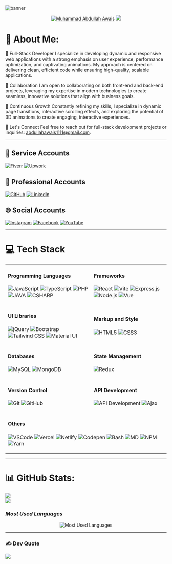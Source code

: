 <img src="/assets/ezgif.com-gif-maker.gif" alt="banner">
 
<p align="center">
  <a href="https://github.com/m-abdullah-awais">
   <img src="https://readme-typing-svg.demolab.com?font=Fira+Code&size=35&duration=1&pause=10000000&color=4E96FF&center=true&repeat=false&width=535&lines=Muhammad+Abdullah+Awais" alt="Muhammad Abdullah Awais" /></a>
  <a href="https://github.com/DenverCoder1/readme-typing-svg">
    <img src="https://readme-typing-svg.demolab.com?font=Fira+Code&pause=1000&width=435&lines=I'm+a+Full+Stack+Developer!&font=Fira%20Code&center=true&width=600&height=45&color=4e96ff&vCenter=true&pause=1000&size=22" /></a>
</p>

# 💫 About Me:
🔭 Full-Stack Developer
I specialize in developing dynamic and responsive web applications with a strong emphasis on user experience, performance optimization, and captivating animations. My approach is centered on delivering clean, efficient code while ensuring high-quality, scalable applications.

👯 Collaboration
I am open to collaborating on both front-end and back-end projects, leveraging my expertise in modern technologies to create seamless, innovative solutions that align with business goals.

🌱 Continuous Growth
Constantly refining my skills, I specialize in dynamic page transitions, interactive scrolling effects, and exploring the potential of 3D animations to create engaging, interactive experiences.

💬 Let's Connect
Feel free to reach out for full-stack development projects or inquiries: abdullahawais1111@gmail.com.

---

## 💼 Service Accounts
[![Fiverr](https://img.shields.io/badge/Fiverr-1DBF73?style=flat&logo=fiverr&logoColor=white)](https://www.fiverr.com/m_abdullah_tech)
[![Upwork](https://img.shields.io/badge/Upwork-6FDA44?style=flat&logo=upwork&logoColor=white)](https://www.upwork.com/freelancers/~01b48456a3c0c4bd1b)

## 🏢 Professional Accounts
[![GitHub](https://img.shields.io/badge/GitHub-181717?style=flat&logo=github&logoColor=white)](https://github.com/m-abdullah-awais)
[![LinkedIn](https://img.shields.io/badge/LinkedIn-0A66C2?style=flat&logo=linkedin&logoColor=white)](https://www.linkedin.com/in/m-abdullah-awais-programmer)

## 🌐 Social Accounts
[![Instagram](https://img.shields.io/badge/Instagram-E4405F?style=flat&logo=instagram&logoColor=white)](https://www.instagram.com/m_abdullah_awais)
[![Facebook](https://img.shields.io/badge/Facebook-1877F2?style=flat&logo=facebook&logoColor=white)](https://web.facebook.com/m.abdullah.awais.programmer)
[![YouTube](https://img.shields.io/badge/YouTube-FF0000?style=flat&logo=youtube&logoColor=white)](https://www.youtube.com/@m_abdullah_awais)

---

# 💻 Tech Stack

<table>
<tr>
<td>

#### Programming Languages
![JavaScript](https://skillicons.dev/icons?i=js&theme=dark)
![TypeScript](https://skillicons.dev/icons?i=ts&theme=dark)
![PHP](https://skillicons.dev/icons?i=php&theme=dark)
![JAVA](https://skillicons.dev/icons?i=java&theme=dark)
![CSHARP](https://skillicons.dev/icons?i=cs&theme=dark)

</td>
<td>

#### Frameworks
![React](https://skillicons.dev/icons?i=react&theme=dark)
![Vite](https://skillicons.dev/icons?i=vite&theme=dark)
![Express.js](https://skillicons.dev/icons?i=express&theme=dark)
![Node.js](https://skillicons.dev/icons?i=nodejs&theme=dark)
![Vue](https://skillicons.dev/icons?i=vue&theme=dark)

</td>
</tr>

<tr>
<td>

#### UI Libraries
![jQuery](https://skillicons.dev/icons?i=jquery&theme=dark)
![Bootstrap](https://skillicons.dev/icons?i=bootstrap&theme=dark)
![Tailwind CSS](https://skillicons.dev/icons?i=tailwind&theme=dark)
![Material UI](https://skillicons.dev/icons?i=materialui&theme=dark)

</td>
<td>

#### Markup and Style
![HTML5](https://skillicons.dev/icons?i=html&theme=dark)
![CSS3](https://skillicons.dev/icons?i=css&theme=dark)

</td>
</tr>

<tr>
<td>
 
#### Databases
![MySQL](https://skillicons.dev/icons?i=mysql&theme=dark)
![MongoDB](https://skillicons.dev/icons?i=mongodb&theme=dark)

</td>
<td>

#### State Management
![Redux](https://skillicons.dev/icons?i=redux&theme=dark)

</td>
</tr>

<tr>
<td>

#### Version Control
![Git](https://skillicons.dev/icons?i=git&theme=dark)
![GitHub](https://skillicons.dev/icons?i=github&theme=dark)

</td>
<td>

#### API Development
![API Development](https://skillicons.dev/icons?i=postman&theme=dark)
![Ajax](https://skillicons.dev/icons?i=ajax&theme=dark)

</td>
</tr>

<tr>
<td colspan="2">

#### Others
![VSCode](https://skillicons.dev/icons?i=vscode&theme=dark)
![Vercel](https://skillicons.dev/icons?i=vercel&theme=dark)
![Netlify](https://skillicons.dev/icons?i=netlify&theme=dark)
![Codepen](https://skillicons.dev/icons?i=codepen&theme=dark)
![Bash](https://skillicons.dev/icons?i=bash&theme=dark)
![MD](https://skillicons.dev/icons?i=md&theme=dark)
![NPM](https://skillicons.dev/icons?i=npm&theme=dark)
![Yarn](https://skillicons.dev/icons?i=yarn&theme=dark)

</td>
</tr>

</table>

---
 
# 📊 GitHub Stats:
![](https://github-readme-stats.vercel.app/api?username=m-abdullah-awais&theme=dark&hide_border=false&include_all_commits=false&count_private=true)<br/>
![](https://github-readme-streak-stats.herokuapp.com/?user=m-abdullah-awais&theme=dark&hide_border=false)<br/> 
### *Most Used Languages*
<p align="center">
  <img src="https://github-readme-stats.vercel.app/api/top-langs/?username=m-abdullah-awais&theme=dark&hide_border=false&layout=compact&langs_count=9" alt="Most Used Languages">
</p>

---

### ✍ Dev Quote
![](https://quotes-github-readme.vercel.app/api?type=horizontal&theme=radical)
